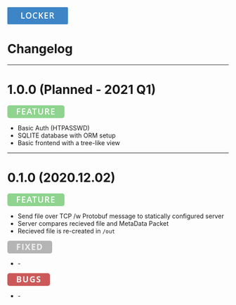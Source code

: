 <div class="button-locker">LOCKER</div> 

# Changelog


---
# 1.0.0 (Planned - 2021 Q1)
<div class="button-feature"> FEATURE</div> 

- Basic Auth (HTPASSWD)
- SQLITE database with ORM setup
- Basic frontend with a tree-like view
---
# 0.1.0 (2020.12.02)
<div class="button-feature"> FEATURE</div> 

- Send file over TCP /w Protobuf message to statically configured server
- Server compares recieved file and MetaData Packet
- Recieved file is re-created in `/out`

<div class="button-updated"> FIXED</div>

- \-

<div class="button-bugs"> BUGS</div>

- \-

<style> 
    .button-locker{
        background:    #3d85c6;
        border-radius: 2px;
        padding:       10px 30px;
        color:         #fff;
        display:       inline-block;
        font:          normal 600 19px/1 "Open Sans", sans-serif;
        letter-spacing: 1px;
        text-align:    center;
    }
</style>
<style> 
    .button-feature{
        background:    #8ed48e;
        border-radius: 5px;
        padding:       5px 20px;
        color:         #fff;
        display:       inline-block;
        font:          normal 600 19px/1 "Open Sans", sans-serif;
        letter-spacing: 1.5px;
        text-align:    center;
    }
</style>
<style> 
    .button-updated{
        background:    #b4b4b4;
        border-radius: 5px;
        padding:       5px 20px;
        color:         #ededed;
        display:       inline-block;
        font:          normal bold 19px/1 "Open Sans", sans-serif;
        letter-spacing: 1.5px;
        text-align:    center;
    }
</style>
<style> 
    .button-bugs{
        background:    #cc5959;
        border-radius: 5px;
        padding:       5px 20px;
        color:         #ededed;
        display:       inline-block;
        font:          normal bold 19px/1 "Open Sans", sans-serif;
        letter-spacing: 1.5px;
        text-align:    center;
    }
</style>